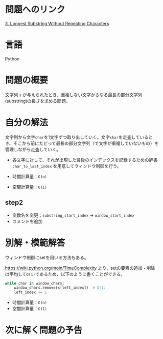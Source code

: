 # 問題へのリンク

[3. Longest Substring Without Repeating Characters](https://leetcode.com/problems/longest-substring-without-repeating-characters/)

# 言語
Python

# 問題の概要
文字列 `s` が与えられたとき、重複しない文字からなる最長の部分文字列(substring)の長さを求める問題。

# 自分の解法

文字列から文字`char`を1文字ずつ取り出していく。文字`char`を走査しているとき、そこから前にたどって最長の部分文字列（で文字が重複していないもの）を管理しながら走査していく。

- 各文字に対して、それが出現した最後のインデックスを記録するための辞書 `char_to_last_index` を用意してウィンドウ制御を行う。


- 時間計算量：`O(n)`
- 空間計算量：`O(1)`

## step2
- 変数名を変更：`substring_start_index` → `window_start_index`
- コメントを追加


# 別解・模範解答
ウィンドウ制御にsetを用いる方法もある。

https://wiki.python.org/moin/TimeComplexity より、setの要素の追加・削除は平均して`O(1)`であるため、以下のように書くことができる。

```python
while char in window_chars:
    window_chars.remove(s[left_index])  # O(1)
    left_index += 1
```


- 時間計算量：`O(n)`
- 空間計算量：`O(1)`

# 次に解く問題の予告
